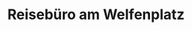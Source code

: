 ---
title: "Reisebüro am Welfenplatz"
url: /braunschweig/reisebuero-am-welfenplatz/
shop: Reisebüro
---